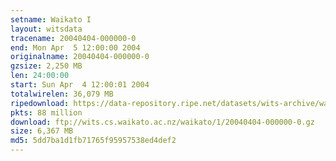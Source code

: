 ```yaml
---
setname: Waikato I
layout: witsdata
tracename: 20040404-000000-0
end: Mon Apr  5 12:00:00 2004
originalname: 20040404-000000-0
gzsize: 2,250 MB
len: 24:00:00
start: Sun Apr  4 12:00:01 2004
totalwirelen: 36,079 MB
ripedownload: https://data-repository.ripe.net/datasets/wits-archive/waikato/1/20040404-000000-0.gz
pkts: 88 million
download: ftp://wits.cs.waikato.ac.nz/waikato/1/20040404-000000-0.gz
size: 6,367 MB
md5: 5dd7ba1d1fb71765f95957538ed4def2
---
```

